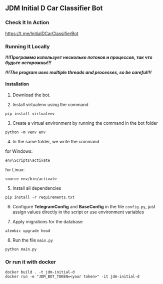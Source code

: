 ## JDM Initial D Car Classifier Bot

### Check It In Action

https://t.me/InitialDCarClassifierBot

### Running It Locally

***!!!Программа изпользует несколько потоков и процессов, так что будьте осторожны!!!***

***!!!The program uses multiple threads and processes, so be careful!!!***

#### Installation
1. Download the bot.

2. Install virtualenv using the command
```
pip install virtualenv
```

3. Create a virtual environment by running the command in the bot folder
```
python -m venv env
```

4. In the same folder, we write the command

for Windows:
```
env\Scripts\activate
```

for Linux:
```
source env/bin/activate
```

5. Install all dependencies
```
pip install -r requirements.txt
```

6. Configure **TelegramConfig** and **BaseConfig** in the file `config.py`, just assign values directly in the script or use environment variables

7. Apply migrations for the database
```
alembic upgrade head
```

8. Run the file `main.py`
```
python main.py
```

### Or run it with docker

```
docker build . -t jdm-initial-d
docker run -e "JDM_BOT_TOKEN=<your token>" -it jdm-initial-d
```
